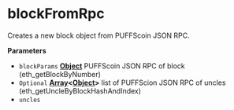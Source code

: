 <!-- Generated by documentation.js. Update this documentation by updating the source code. -->

# blockFromRpc

Creates a new block object from PUFFScoin JSON RPC.

**Parameters**

-   `blockParams` **[Object](https://developer.mozilla.org/en-US/docs/Web/JavaScript/Reference/Global_Objects/Object)** PUFFScoin JSON RPC of block (eth_getBlockByNumber)
-   `Optional` **[Array](https://developer.mozilla.org/en-US/docs/Web/JavaScript/Reference/Global_Objects/Array)&lt;[Object](https://developer.mozilla.org/en-US/docs/Web/JavaScript/Reference/Global_Objects/Object)>** list of PUFFScion JSON RPC of uncles (eth_getUncleByBlockHashAndIndex)
-   `uncles`  
